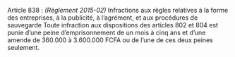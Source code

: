 Article 838 : _(Règlement 2015-02)_ Infractions aux règles relatives à la forme des entreprises, à la publicité, à l’agrément, et aux procédures de sauvegarde
Toute infraction aux dispositions des articles 802 et 804 est punie d’une peine d’emprisonnement de un mois à cinq ans et d’une amende de 360.000 à 3.600.000 FCFA ou de l’une de ces deux peines seulement.